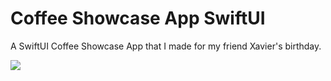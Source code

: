 # Coffee Showcase App SwiftUI 
A SwiftUI Coffee Showcase App that I made for my friend Xavier's birthday.

<img src = "https://user-images.githubusercontent.com/72481348/201232307-dba434b9-977f-45de-ba66-5c8df176f6b6.mov" layout = "fill"/> 

